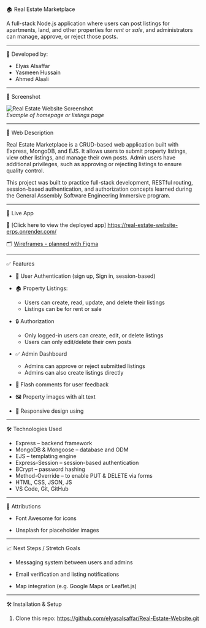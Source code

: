🏠 Real Estate Marketplace

A full-stack Node.js application where users can post listings for apartments, land, and other properties for *rent* or *sale*, and administrators can manage, approve, or reject those posts.

---

👤 Developed by: 
- Elyas Alsaffar 
- Yasmeen Hussain
- Ahmed Alaali 

---

📸 Screenshot

![Real Estate Website Screenshot](./public/images/screenshot.png)  
*Example of homepage or listings page*

---

📌 Web Description

Real Estate Marketplace is a CRUD-based web application built with Express, MongoDB, and EJS. It allows users to submit property listings, view other listings, and manage their own posts. Admin users have additional privileges, such as approving or rejecting listings to ensure quality control.

This project was built to practice full-stack development, RESTful routing, session-based authentication, and authorization concepts learned during the General Assembly Software Engineering Immersive program.

---

🚀 Live App

🔗 [Click here to view the deployed app] https://real-estate-website-erps.onrender.com/

🗂 [Wireframes - planned with Figma](https://www.figma.com/design/TJ0oaoZwUMc4dfEMsSsrfs/Proj2-Wireframe?node-id=0-1&t=uZ9Xy5a1lrbv45QZ-1)

---

✅ Features

- 👤 User Authentication (sign up, Sign in, session-based)

- 🏠 Property Listings:

  - Users can create, read, update, and delete their listings
  - Listings can be for rent or sale

- 🔒 Authorization
  - Only logged-in users can create, edit, or delete listings
  - Users can only edit/delete their own posts

- ✅ Admin Dashboard
  - Admins can approve or reject submitted listings
  - Admins can also create listings directly

- 💬 Flash comments for user feedback

- 🖼 Property images with alt text

- 📱 Responsive design using 

---

🛠 Technologies Used

- Express – backend framework
- MongoDB & Mongoose – database and ODM
- EJS – templating engine
- Express-Session – session-based authentication
- BCrypt – password hashing
- Method-Override – to enable PUT & DELETE via forms
- HTML, CSS, JSON, JS
- VS Code, Git, GitHub

---

🙏 Attributions
* Font Awesome for icons

* Unsplash for placeholder images

---

📈 Next Steps / Stretch Goals

- Messaging system between users and admins

- Email verification and listing notifications

- Map integration (e.g. Google Maps or Leaflet.js)


---


🛠 Installation & Setup

1. Clone this repo: https://github.com/elyasalsaffar/Real-Estate-Website.git 